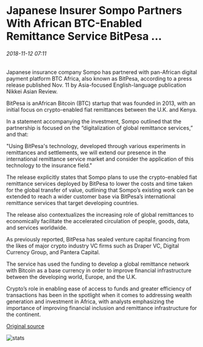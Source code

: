 # Japanese Insurer Sompo Partners With African BTC-Enabled Remittance Service BitPesa ...

###### 2018-11-12 07:11

Japanese insurance company Sompo has partnered with pan-African digital payment platform BTC Africa, also known as BitPesa, according to a press release published Nov. 11 by Asia-focused English-language publication Nikkei Asian Review.

BitPesa is anAfrican Bitcoin (BTC) startup that was founded in 2013, with an initial focus on crypto-enabled fiat remittances between the U.K. and Kenya.

In a statement accompanying the investment, Sompo outlined that the partnership is focused on the “digitalization of global remittance services,” and that:

"Using BitPesa's technology, developed through various experiments in remittances and settlements, we will extend our presence in the international remittance service market and consider the application of this technology to the insurance field."

The release explicitly states that Sompo plans to use the crypto-enabled fiat remittance services deployed by BitPesa to lower the costs and time taken for the global transfer of value, outlining that Sompo’s existing work can be extended to reach a wider customer base via BitPesa’s international remittance services that target developing countries.

The release also contextualizes the increasing role of global remittances to economically facilitate the accelerated circulation of people, goods, data, and services worldwide.

As previously reported, BitPesa has sealed venture capital financing from the likes of major crypto industry VC firms such as Draper VC, Digital Currency Group, and Pantera Capital.

The service has used the funding to develop a global remittance network with Bitcoin as a base currency in order to improve financial infrastructure between the developing world, Europe, and the U.K.

Crypto’s role in enabling ease of access to funds and greater efficiency of transactions has been in the spotlight when it comes to addressing wealth generation and investment in Africa, with analysts emphasizing the importance of improving financial inclusion and remittance infrastructure for the continent.

[Original source](https://cointelegraph.com/news/japanese-insurer-sompo-partners-with-african-btc-enabled-remittance-service-bitpesa)

![stats](https://c.statcounter.com/11760860/0/a89fa40b/1/ "stats")